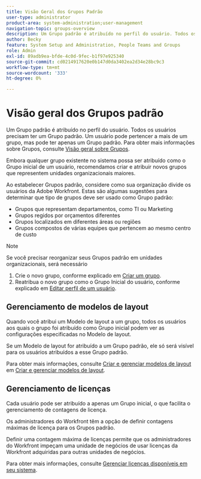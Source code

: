 ```yaml
---
title: Visão Geral dos Grupos Padrão
user-type: administrator
product-area: system-administration;user-management
navigation-topic: groups-overview
description: Um Grupo padrão é atribuído no perfil do usuário. Todos os usuários precisam ter um Grupo padrão.
author: Becky
feature: System Setup and Administration, People Teams and Groups
role: Admin
exl-id: 89adb9ea-bfde-4c0d-9fec-b1f97e925340
source-git-commit: cd0214917620e0b147d0da3402ea2d34e28bc9c3
workflow-type: tm+mt
source-wordcount: '333'
ht-degree: 0%

---
```


# Visão geral dos Grupos padrão

Um Grupo padrão é atribuído no perfil do usuário. Todos os usuários precisam ter um Grupo padrão. Um usuário pode pertencer a mais de um grupo, mas pode ter apenas um Grupo padrão. Para obter mais informações sobre Grupos, consulte [Visão geral sobre Grupos](../../../administration-and-setup/manage-groups/groups-overview/groups.md).

Embora qualquer grupo existente no sistema possa ser atribuído como o Grupo inicial de um usuário, recomendamos criar e atribuir novos grupos que representem unidades organizacionais maiores.

Ao estabelecer Grupos padrão, considere como sua organização divide os usuários da Adobe Workfront. Estas são algumas sugestões para determinar que tipo de grupos deve ser usado como Grupo padrão:

* Grupos que representam departamentos, como TI ou Marketing
* Grupos regidos por orçamentos diferentes
* Grupos localizados em diferentes áreas ou regiões
* Grupos compostos de várias equipes que pertencem ao mesmo centro de custo

>[!NOTE]
>
>Se você precisar reorganizar seus Grupos padrão em unidades organizacionais, será necessário
>
>1. Crie o novo grupo, conforme explicado em [Criar um grupo](../../../administration-and-setup/manage-groups/create-and-manage-groups/create-a-group.md).
>1. Reatribua o novo grupo como o Grupo Inicial do usuário, conforme explicado em [Editar perfil de um usuário](../../../administration-and-setup/add-users/create-and-manage-users/edit-a-users-profile.md).

## Gerenciamento de modelos de layout

Quando você atribui um Modelo de layout a um grupo, todos os usuários aos quais o grupo foi atribuído como Grupo inicial podem ver as configurações especificadas no Modelo de layout.

Se um Modelo de layout for atribuído a um Grupo padrão, ele só será visível para os usuários atribuídos a esse Grupo padrão.

Para obter mais informações, consulte [Criar e gerenciar modelos de layout](../../../administration-and-setup/customize-workfront/use-layout-templates/create-and-manage-layout-templates.md) em [Criar e gerenciar modelos de layout](../../../administration-and-setup/customize-workfront/use-layout-templates/create-and-manage-layout-templates.md).

## Gerenciamento de licenças

Cada usuário pode ser atribuído a apenas um Grupo inicial, o que facilita o gerenciamento de contagens de licença.

Os administradores do Workfront têm a opção de definir contagens máximas de licença para os Grupos padrão.

Definir uma contagem máxima de licenças permite que os administradores do Workfront impeçam uma unidade de negócios de usar licenças da Workfront adquiridas para outras unidades de negócios.

Para obter mais informações, consulte [Gerenciar licenças disponíveis em seu sistema](../../../administration-and-setup/get-started-wf-administration/manage-available-licenses-in-your-system.md).
